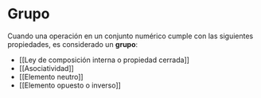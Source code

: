 # Grupo
Cuando una operación en un conjunto numérico cumple con las siguientes propiedades, es considerado un **grupo**:
- [[Ley de composición interna o propiedad cerrada]]
- [[Asociatividad]]
- [[Elemento neutro]]
- [[Elemento opuesto o inverso]]